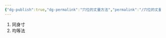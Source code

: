 ```yaml
---
{"dg-publish":true,"dg-permalink":"穴位的丈量方法","permalink":"/穴位的丈量方法/","dgPassFrontmatter":true}
---
```


1. 同身寸
2. 均等法
